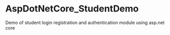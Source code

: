 # AspDotNetCore_StudentDemo
Demo of student login registration and authentication module using asp.net core
